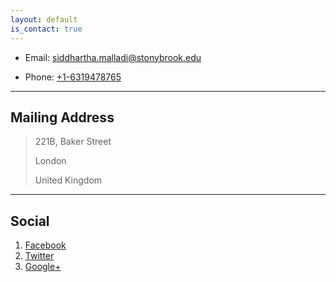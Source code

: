 ```yaml
---
layout: default
is_contact: true
---
```


* Email: [siddhartha.malladi@stonybrook.edu](mailto:siddhartha.malladi@stonybrook.edu)

* Phone: [+1-6319478765](tel:+1-6319478765)

---

## Mailing Address

> 221B, Baker Street
>
> London
>
> United Kingdom

---

## Social

1. [Facebook](#)
2. [Twitter](#)
3. [Google+](#)
